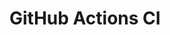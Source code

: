 # GitHub Actions CI


























































































































































































































































































































































































































































































































































































































































































































































































































































































































































































































































































































































































































































































































































































































































































































































































































































































































































































































































































































































































































































































































































































































































































































































































































































































































































































